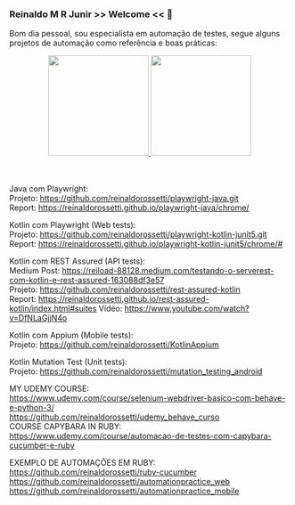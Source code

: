 ### Reinaldo M R Junir >> Welcome << 👋

Bom dia pessoal, sou especialista em automação de testes, segue alguns projetos de automação como referência e boas práticas:  

<div align="center">
  <a href="https://github.com/reinaldorossetti">
  <img height="180em" src="https://github-readme-stats.vercel.app/api?username=reinaldorossetti&show_icons=true&theme=dracula&include_all_commits=true&count_private=true"/>
  <img height="180em" src="https://github-readme-stats.vercel.app/api/top-langs/?username=reinaldorossetti&layout=compact&langs_count=7&theme=dracula"/>
  </a>
</div>
<br><br>

Java com Playwright:  
Projeto: https://github.com/reinaldorossetti/playwright-java.git  
Report: https://reinaldorossetti.github.io/playwright-java/chrome/  

Kotlin com Playwright (Web tests):  
Projeto: https://github.com/reinaldorossetti/playwright-kotlin-junit5.git  
Report: https://reinaldorossetti.github.io/playwright-kotlin-junit5/chrome/#  

Kotlin com REST Assured (API tests):  
Medium Post: https://reiload-88128.medium.com/testando-o-serverest-com-kotlin-e-rest-assured-163088df3e57  
Projeto: https://github.com/reinaldorossetti/rest-assured-kotlin  
Report: https://reinaldorossetti.github.io/rest-assured-kotlin/index.html#suites 
Vídeo: https://www.youtube.com/watch?v=DfNLaGjjN4o  

Kotlin com Appium (Mobile tests):  
Projeto: https://github.com/reinaldorossetti/KotlinAppium

Kotlin Mutation Test (Unit tests):  
Projeto: https://github.com/reinaldorossetti/mutation_testing_android

<!--
**reinaldorossetti/reinaldorossetti** is a ✨ _special_ ✨ repository because its `README.md` (this file) appears on your GitHub profile.

Here are some ideas to get you started:

- 🔭 I’m currently working on ...
- 🌱 I’m currently learning ...
- 👯 I’m looking to collaborate on ...
- 🤔 I’m looking for help with ...
- 💬 Ask me about ...
- 📫 How to reach me: ...
- 😄 Pronouns: ...
- ⚡ Fun fact: ...
-->

MY UDEMY COURSE:  
https://www.udemy.com/course/selenium-webdriver-basico-com-behave-e-python-3/  
https://github.com/reinaldorossetti/udemy_behave_curso   
COURSE CAPYBARA IN RUBY:    
https://www.udemy.com/course/automacao-de-testes-com-capybara-cucumber-e-ruby    

EXEMPLO DE AUTOMAÇÕES EM RUBY:  
https://github.com/reinaldorossetti/ruby-cucumber  
https://github.com/reinaldorossetti/automationpractice_web  
https://github.com/reinaldorossetti/automationpractice_mobile  
